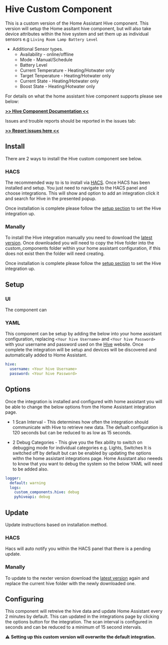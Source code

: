 # Hive Custom Component

This is a custom version of the Home Assistant Hive 
component. This version will setup the Home assitant
hive component, but will also take device attributes
within the hive system and set them up as individual
sensors e.g `Living Room Lamp Battery Level`

* Additional Sensor types.
  * Availability - online/offline
  * Mode - Manual/Schedule
  * Battery Level
  * Current Temperature - Heating/Hotwater only
  * Target Tenperature - Heating/Hotwater only
  * Current State - Heating/Hotwater only
  * Boost State - Heating/Hotwater only


For details on what the home assistant hive component supports please see below:

[**>> Hive Component Documentation <<**](https://www.home-assistant.io/integrations/hive/)

Issues and trouble reports should be reported in 
the issues tab:

[**>> Report issues here <<**](https://github.com/Pyhive/HA-Hive-Custom-Component/issues)


## Install
There are 2 ways to install the Hive custom component see below.

### HACS
The recommended way to is to install via [HACS](https://hacs.xyz/).
Once HACS has been installed and setup. You just need to navigate to the HACS panel and choose integrations.
This will show and option to add an integration click it and search for Hive in the presented popup.

Once installation is complete please follow the [setup section](#setup) to set the Hive integration up.

### Manally
To install the Hive integration manually you need to download the [latest version](https://github.com/Pyhive/HA-Hive-Custom-Component/releases/latest).
Once downloaded you will need to copy the Hive folder into the custom_components folder within your home assistant configuration, if this does not exist then the folder will need creating.

Once installation is complete please follow the [setup section](#setup) to set the Hive integration up.

## Setup

### UI
The component can 

### YAML
This component can be setup by adding the below into your home assistant 
configuration, replacing `<Your hive Username>` and `<Your hive Password>`
with your username and password used on the [Hive](https://hivehome.com/) website.
Once complete the integration will be setup and devices will be discovered and 
automatically added to Home Assistant.

```yaml
hive:
  username: <Your hive Username>
  password: <Your hive Password>
```

## Options
Once the integration is installed and configured with home assistant you will be able to 
change the below options from the Home Assistant integration page.

- 1 Scan Interval - 
This determines how often the integration should communicate with Hive to retrieve new data.
The defualt configuration is 120 seconds but can be reduced to as low as 15 seconds.

- 2 Debug Categories - 
This give you the flex ability to switch on debugging mode for individual categories e.g. Lights, Switches
It is switched off by default but can be enabled by updating the options withn the home assistant integrations page.
Home Assistant also neeeds to know that you want to debug the system so the below YAML will need to be added also.

```yaml
logger:
  default: warning
  logs:
    custom_components.hive: debug
    pyhiveapi: debug
```

## Update
Update instructions based on installation method.

### HACS
Hacs will auto notify you within the HACS panel that there is a pending update.

### Manally
To update to the nexter version download the [latest version](https://github.com/Pyhive/HA-Hive-Custom-Component/releases/latest) again
and replace the current hive folder with the newly downloaded one.

## Configuring

This component will retreive the hive data and 
update Home Assistant every 2 minutes by default.
This can updated in the integrations page by 
clicking the options button for the integration.
The scan interval is configured in seconds and 
can be reduced to a minimum of 15 second intervals.

:warning: **Setting up this custom version will overwrite the default integration.**
